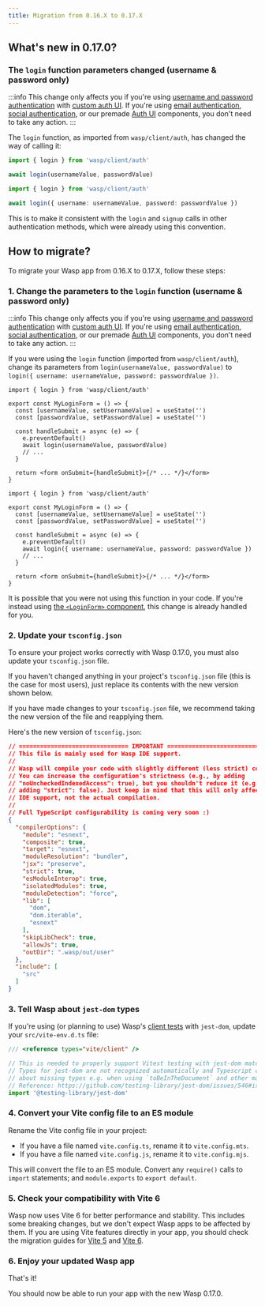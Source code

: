 ```yaml
---
title: Migration from 0.16.X to 0.17.X
---
```


## What's new in 0.17.0?

### The `login` function parameters changed (username & password only)

:::info
This change only affects you if you're using [username and password authentication](../auth/username-and-pass.md) with
[custom auth UI](../auth/username-and-pass/create-your-own-ui.md). If you're using [email authentication](../auth/email.md),
[social authentication](../auth/social-auth/overview.md), or our premade [Auth UI](../auth/ui.md) components,
you don't need to take any action.
:::

The `login` function, as imported from `wasp/client/auth`, has changed
the way of calling it:

<Tabs>
<TabItem value="before" label="Before">

```ts
import { login } from 'wasp/client/auth'

await login(usernameValue, passwordValue)
```

</TabItem>
<TabItem value="after" label="After">

```ts
import { login } from 'wasp/client/auth'

await login({ username: usernameValue, password: passwordValue })
```

</TabItem>
</Tabs>

This is to make it consistent with the `login` and `signup` calls in other
authentication methods, which were already using this convention.

## How to migrate?

To migrate your Wasp app from 0.16.X to 0.17.X, follow these steps:

### 1. Change the parameters to the `login` function (username & password only)

:::info
This change only affects you if you're using [username and password authentication](../auth/username-and-pass.md) with
[custom auth UI](../auth/username-and-pass/create-your-own-ui.md). If you're using [email authentication](../auth/email.md),
[social authentication](../auth/social-auth/overview.md), or our premade [Auth UI](../auth/ui.md) components,
you don't need to take any action.
:::

If you were using the `login` function (imported from `wasp/client/auth`),
change its parameters from `login(usernameValue, passwordValue)` to
`login({ username: usernameValue, password: passwordValue })`.

<Tabs>
<TabItem value="before" label="Before">

```tsx title="src/components/MyLoginForm.tsx"
import { login } from 'wasp/client/auth'

export const MyLoginForm = () => {
  const [usernameValue, setUsernameValue] = useState('')
  const [passwordValue, setPasswordValue] = useState('')

  const handleSubmit = async (e) => {
    e.preventDefault()
    await login(usernameValue, passwordValue)
    // ...
  }

  return <form onSubmit={handleSubmit}>{/* ... */}</form>
}
```

</TabItem>
<TabItem value="after" label="After">

```tsx title="src/components/MyLoginForm.tsx"
import { login } from 'wasp/client/auth'

export const MyLoginForm = () => {
  const [usernameValue, setUsernameValue] = useState('')
  const [passwordValue, setPasswordValue] = useState('')

  const handleSubmit = async (e) => {
    e.preventDefault()
    await login({ username: usernameValue, password: passwordValue })
    // ...
  }

  return <form onSubmit={handleSubmit}>{/* ... */}</form>
}
```

</TabItem>
</Tabs>

It is possible that you were not using this function in your code.
If you're instead using [the `<LoginForm>` component](../auth/ui.md#login-form),
this change is already handled for you.

### 2. Update your `tsconfig.json`
To ensure your project works correctly with Wasp 0.17.0, you must also update your
`tsconfig.json` file.

If you haven't changed anything in your project's `tsconfig.json` file (this is
the case for most users), just replace its contents with the new version shown
below.

If you have made changes to your `tsconfig.json` file, we recommend taking the
new version of the file and reapplying them.

Here's the new version of `tsconfig.json`:
```json title=tsconfig.json
// =============================== IMPORTANT =================================
// This file is mainly used for Wasp IDE support.
//
// Wasp will compile your code with slightly different (less strict) compilerOptions.
// You can increase the configuration's strictness (e.g., by adding
// "noUncheckedIndexedAccess": true), but you shouldn't reduce it (e.g., by
// adding "strict": false). Just keep in mind that this will only affect your
// IDE support, not the actual compilation.
//
// Full TypeScript configurability is coming very soon :)
{
  "compilerOptions": {
    "module": "esnext",
    "composite": true,
    "target": "esnext",
    "moduleResolution": "bundler",
    "jsx": "preserve",
    "strict": true,
    "esModuleInterop": true,
    "isolatedModules": true,
    "moduleDetection": "force",
    "lib": [
      "dom",
      "dom.iterable",
      "esnext"
    ],
    "skipLibCheck": true,
    "allowJs": true,
    "outDir": ".wasp/out/user"
  },
  "include": [
    "src"
  ]
}
```

### 3. Tell Wasp about `jest-dom` types
If you're using (or planning to use) Wasp's [client tests](../project/testing.md) with `jest-dom`,
update your `src/vite-env.d.ts` file:

```ts src/vite-env.d.ts {3-7}
/// <reference types="vite/client" />

// This is needed to properly support Vitest testing with jest-dom matchers.
// Types for jest-dom are not recognized automatically and Typescript complains
// about missing types e.g. when using `toBeInTheDocument` and other matchers.
// Reference: https://github.com/testing-library/jest-dom/issues/546#issuecomment-1889884843
import '@testing-library/jest-dom'
```

### 4. Convert your Vite config file to an ES module

Rename the Vite config file in your project:

- If you have a file named `vite.config.ts`, rename it to `vite.config.mts`.
- If you have a file named `vite.config.js`, rename it to `vite.config.mjs`.

This will convert the file to an ES module. Convert any `require()` calls to
`import` statements; and `module.exports` to `export default`.

### 5. Check your compatibility with Vite 6

Wasp now uses Vite 6 for better performance and stability. This includes some
breaking changes, but we don't expect Wasp apps to be affected by them. If you
are using Vite features directly in your app, you should check the migration guides
for [Vite 5](https://v5.vite.dev/guide/migration.html) and
[Vite 6](https://vite.dev/guide/migration.html).

### 6. Enjoy your updated Wasp app

That's it!

You should now be able to run your app with the new Wasp 0.17.0.
